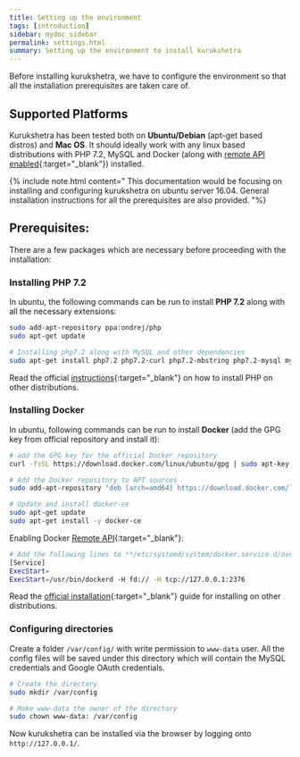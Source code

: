 ```yaml
---
title: Setting up the environment
tags: [introduction]
sidebar: mydoc_sidebar
permalink: settings.html
summary: Setting up the environment to install kurukshetra
---
```



Before installing kurukshetra, we have to configure the environment so that all the installation prerequisites are taken care of.

## Supported Platforms

Kurukshetra has been tested both on **Ubuntu/Debian** (apt-get based distros) and **Mac OS**. It should ideally work with any linux based distributions with PHP 7.2, MySQL and Docker (along with [remote API enabled](https://docs.docker.com/engine/api/v1.24/){:target="_blank"}) installed.

{% include note.html content="
This documentation would be focusing on installing and configuring kurukshetra on ubuntu server 16.04. General installation instructions for all the prerequisites are also provided.
"%}

## Prerequisites:

There are a few packages which are necessary before proceeding with the installation:


### Installing PHP 7.2

In ubuntu, the following commands can be run to install **PHP 7.2** along with all the necessary extensions:

```bash
sudo add-apt-repository ppa:ondrej/php
sudo apt-get update

# Installing php7.2 along with MySQL and other dependencies
sudo apt-get install php7.2 php7.2-curl php7.2-mbstring php7.2-mysql mysql-server
```
Read the official [instructions](http://php.net/manual/en/install.php){:target="_blank"} on how to install PHP on other distributions.


### Installing Docker

In ubuntu, following commands can be run to install **Docker** (add the GPG key from official repository and install it):

```bash
# add the GPG key for the official Docker repository
curl -fsSL https://download.docker.com/linux/ubuntu/gpg | sudo apt-key add -

# Add the Docker repository to APT sources
sudo add-apt-repository "deb [arch=amd64] https://download.docker.com/linux/ubuntu $(lsb_release -cs) stable"

# Update and install docker-ce
sudo apt-get update
sudo apt-get install -y docker-ce
```
Enabling Docker [Remote API](https://success.docker.com/article/how-do-i-enable-the-remote-api-for-dockerd){:target="_blank"}:

```sh
# Add the following lines to **/etc/systemd/system/docker.service.d/override.conf**
[Service]
ExecStart=
ExecStart=/usr/bin/dockerd -H fd:// -H tcp://127.0.0.1:2376
```

Read the [official installation](https://docs.docker.com/install/){:target="_blank"} guide for installing on other distributions.


### Configuring directories

Create a folder `/var/config/` with write permission to `www-data` user. All the config files will be saved under this directory which will contain the MySQL credentials and Google OAuth credentials.

```bash
# Create the directory
sudo mkdir /var/config

# Make www-data the owner of the directory
sudo chown www-data: /var/config

```

Now kurukshetra can be installed via the browser by logging onto `http://127.0.0.1/`.
